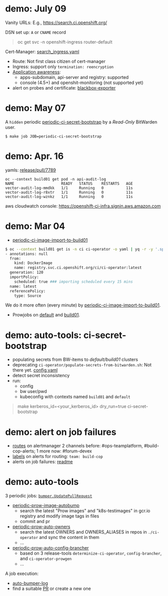 # demo: July 09

Vanity URLs: E.g., https://search.ci.openshift.org/

DSN set up: `A` or `CNAME` record

> oc get svc -n openshift-ingress router-default 

Cert-Manager: [search_ingress.yaml](https://github.com/openshift/release/blob/master/clusters/app.ci/cert-manager/search_ingress.yaml)

* Route: Not first class citizen of cert-manager
* Ingress: support only `termination: reencryption`
* [Application awareness](https://issues.redhat.com/browse/DPTP-1166?focusedCommentId=14167463&page=com.atlassian.jira.plugin.system.issuetabpanels%3Acomment-tabpanel#comment-14167463):
  * apps-subdomain, api-server and registry: supported
  * console (4.5+) and openshit-monitoring (not supported yet)
* alert on probes and certificate: [blackbox-exporter](https://github.com/openshift/release/blob/master/clusters/app.ci/prow-monitoring/additional-scrape-configs_secret.yaml)

# demo: May 07

A `hidden` periodic [periodic-ci-secret-bootstrap](https://github.com/openshift/release/blob/8c7eb0a281ed46d42cc88a9ca29103025bb30531/ci-operator/jobs/infra-periodics.yaml#L1205-L1209) by a _Read-Only_ BitWarden user.

```
$ make job JOB=periodic-ci-secret-bootstrap
```

# demo: Apr. 16

yamls: [release/pull/7789](https://github.com/openshift/release/pull/7789)

```
oc --context build01 get pod -n api-audit-log
NAME                     READY   STATUS    RESTARTS   AGE
vector-audit-log-mmdkk   1/1     Running   0          11s
vector-audit-log-r8xtr   1/1     Running   0          11s
vector-audit-log-wznkz   1/1     Running   0          11s
```

aws cloudwatch console: https://openshift-ci-infra.signin.aws.amazon.com


# demo: Mar 04

* [periodic-ci-image-import-to-build01](https://prow.svc.ci.openshift.org/?job=periodic-ci-image-import-to-build01)

```bash
$ oc --context build01 get is -n ci ci-operator -o yaml | yq -r -y '.spec.tags'
- annotations: null
  from:
    kind: DockerImage
    name: registry.svc.ci.openshift.org/ci/ci-operator:latest
  generation: 120
  importPolicy:
    scheduled: true ### importing scheduled every 15 mins
  name: latest
  referencePolicy:
    type: Source
```

We do it more often (every minute) by [periodic-ci-image-import-to-build01](https://github.com/openshift/release/blob/c3a1d6906e21a1a80288dd1dc7528182127ea830/ci-operator/jobs/infra-periodics.yaml#L11).

* Prowjobs on [default](https://prometheus-k8s-openshift-monitoring.svc.ci.openshift.org/graph?g0.range_input=1w&g0.expr=count(kube_pod_info%7Bnamespace%3D~%22ci.*%22%7D)&g0.tab=0) and [build01](https://prometheus-k8s-openshift-monitoring.apps.build01.ci.devcluster.openshift.com/graph?g0.range_input=1w&g0.expr=count(kube_pod_info%7Bnamespace%3D~%22ci.*%22%7D)&g0.tab=0).

# demo: auto-tools: ci-secret-bootstrap

* populating secrets from BW-items to _default/build01_ clusters
* deprecating `ci-operator/populate-secrets-from-bitwarden.sh`: Not there yet. [config.yaml](https://github.com/openshift/release/blob/master/core-services/ci-secret-bootstrap/_config.yaml)
* detect secret inconsistency
* run:
    * config
    * bw user/pwd
    * kubeconfig with contexts named `build01` and `default`

> make kerberos_id=<your_kerberos_id> dry_run=true ci-secret-bootstrap

# demo: alert on job failures

* [routes](https://alertmanager-prow-monitoring.svc.ci.openshift.org/#/status) on alertmanager
    2 channels before: #ops-teamplatform, #build-cop-alerts; 1 more now: #forum-devex
* [labels](https://prometheus-prow-monitoring.svc.ci.openshift.org/alerts) on alerts for routing: `team: build-cop`
* alerts on job failures: [readme](https://github.com/openshift/release/tree/master/cluster/ci/monitoring#add-an-alert-on-prow-job-failures)


# demo: auto-tools

3 periodic jobs: [`bumper.UpdatePullRequest`](https://github.com/kubernetes/test-infra/blob/master/experiment/autobumper/bumper/bumper.go#L77)

* [periodic-prow-image-autobump](https://github.com/openshift/release/blob/master/ci-operator/jobs/infra-periodics.yaml#L287)
    * search the latest "Prow images" and "k8s-testimages" in gcr.io registry and modify image tags in files
    * commit and pr
* [periodic-prow-auto-owners](https://github.com/openshift/release/blob/master/ci-operator/jobs/infra-periodics.yaml#L366)
    * search the latest OWNERS and OWNERS_ALIASES in repos in `./ci-operator` and sync the content in them
    * ...
* [periodic-prow-auto-config-brancher](https://github.com/openshift/release/blob/master/ci-operator/jobs/infra-periodics.yaml#L326)
    * based on 3 release-tools `determinize-ci-operator`, `config-brancher`, and `ci-operator-prowgen`
    * ...

A job execution: 

* [auto-bumper-log](https://prow.svc.ci.openshift.org/view/gcs/origin-ci-test/logs/periodic-prow-image-autobump/35#0:build-log.txt%3A1)
* find a suitable [PR](https://github.com/openshift/release/pull/5130) or create a new one
